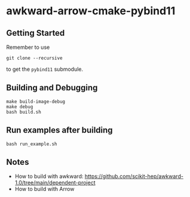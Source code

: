 # awkward-arrow-cmake-pybind11

## Getting Started

Remember to use

```console
git clone --recursive
```

to get the `pybind11` submodule.

## Building and Debugging

```
make build-image-debug
make debug
bash build.sh
```

## Run examples after building

```
bash run_example.sh
```

## Notes

- How to build with awkward: https://github.com/scikit-hep/awkward-1.0/tree/main/dependent-project
- How to build with Arrow
